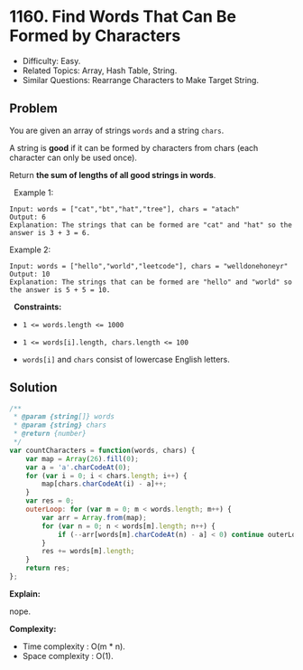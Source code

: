 # 1160. Find Words That Can Be Formed by Characters

- Difficulty: Easy.
- Related Topics: Array, Hash Table, String.
- Similar Questions: Rearrange Characters to Make Target String.

## Problem

You are given an array of strings `words` and a string `chars`.

A string is **good** if it can be formed by characters from chars (each character can only be used once).

Return **the sum of lengths of all good strings in words**.

 
Example 1:

```
Input: words = ["cat","bt","hat","tree"], chars = "atach"
Output: 6
Explanation: The strings that can be formed are "cat" and "hat" so the answer is 3 + 3 = 6.
```

Example 2:

```
Input: words = ["hello","world","leetcode"], chars = "welldonehoneyr"
Output: 10
Explanation: The strings that can be formed are "hello" and "world" so the answer is 5 + 5 = 10.
```

 
**Constraints:**


	
- `1 <= words.length <= 1000`
	
- `1 <= words[i].length, chars.length <= 100`
	
- `words[i]` and `chars` consist of lowercase English letters.



## Solution

```javascript
/**
 * @param {string[]} words
 * @param {string} chars
 * @return {number}
 */
var countCharacters = function(words, chars) {
    var map = Array(26).fill(0);
    var a = 'a'.charCodeAt(0);
    for (var i = 0; i < chars.length; i++) {
        map[chars.charCodeAt(i) - a]++;
    }
    var res = 0;
    outerLoop: for (var m = 0; m < words.length; m++) {
        var arr = Array.from(map);
        for (var n = 0; n < words[m].length; n++) {
            if (--arr[words[m].charCodeAt(n) - a] < 0) continue outerLoop;
        }
        res += words[m].length;
    }
    return res;
};
```

**Explain:**

nope.

**Complexity:**

* Time complexity : O(m * n).
* Space complexity : O(1).
